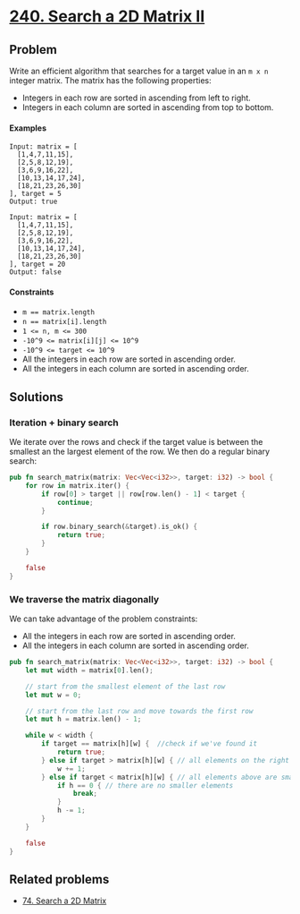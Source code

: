 # [240. Search a 2D Matrix II](https://leetcode.com/problems/search-a-2d-matrix-ii/)

## Problem

Write an efficient algorithm that searches for a target value in an `m x n`
integer matrix. The matrix has the following properties:

* Integers in each row are sorted in ascending from left to right.
* Integers in each column are sorted in ascending from top to bottom.

#### Examples

```text
Input: matrix = [
  [1,4,7,11,15],
  [2,5,8,12,19],
  [3,6,9,16,22],
  [10,13,14,17,24],
  [18,21,23,26,30]
], target = 5
Output: true
```

```text
Input: matrix = [
  [1,4,7,11,15],
  [2,5,8,12,19],
  [3,6,9,16,22],
  [10,13,14,17,24],
  [18,21,23,26,30]
], target = 20
Output: false
```

#### Constraints

* `m == matrix.length`
* `n == matrix[i].length`
* `1 <= n, m <= 300`
* `-10^9 <= matrix[i][j] <= 10^9`
* `-10^9 <= target <= 10^9`
* All the integers in each row are sorted in ascending order.
* All the integers in each column are sorted in ascending order.

## Solutions

### Iteration + binary search

We iterate over the rows and check if the target value is between the smallest
an the largest element of the row. We then do a regular binary search:

```rust
pub fn search_matrix(matrix: Vec<Vec<i32>>, target: i32) -> bool {
    for row in matrix.iter() {
        if row[0] > target || row[row.len() - 1] < target {
            continue;
        }

        if row.binary_search(&target).is_ok() {
            return true;
        }
    }

    false
}
```

### We traverse the matrix diagonally

We can take advantage of the problem constraints:

* All the integers in each row are sorted in ascending order.
* All the integers in each column are sorted in ascending order.

```rust
pub fn search_matrix(matrix: Vec<Vec<i32>>, target: i32) -> bool {
    let mut width = matrix[0].len();

    // start from the smallest element of the last row
    let mut w = 0;

    // start from the last row and move towards the first row
    let mut h = matrix.len() - 1;

    while w < width {
        if target == matrix[h][w] {  //check if we've found it
            return true;
        } else if target > matrix[h][w] { // all elements on the right are larger
            w += 1;
        } else if target < matrix[h][w] { // all elements above are smaller
            if h == 0 { // there are no smaller elements
                break;
            }
            h -= 1;
        }
    }

    false
}
```

## Related problems

* [74. Search a 2D Matrix](/leetcode/000%20-%20099/74%20-%20Search%20a%202D%20Matrix.md)
